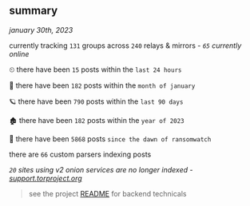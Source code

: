 
## summary
_january 30th, 2023_

currently tracking `131` groups across `240` relays & mirrors - _`65` currently online_

⏲ there have been `15` posts within the `last 24 hours`

🦈 there have been `182` posts within the `month of january`

🪐 there have been `790` posts within the `last 90 days`

🏚 there have been `182` posts within the `year of 2023`

🦕 there have been `5868` posts `since the dawn of ransomwatch`

there are `66` custom parsers indexing posts

_`20` sites using v2 onion services are no longer indexed - [support.torproject.org](https://support.torproject.org/onionservices/v2-deprecation/)_

> see the project [README](https://github.com/joshhighet/ransomwatch#ransomwatch--) for backend technicals

